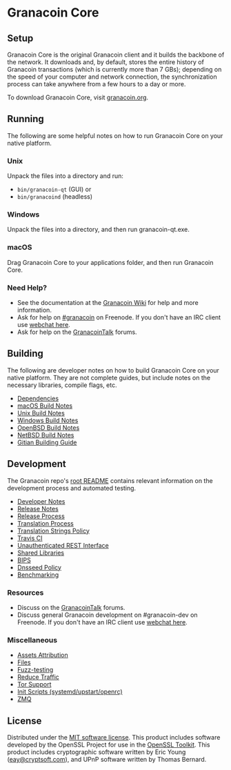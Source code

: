Granacoin Core
=============

Setup
---------------------
Granacoin Core is the original Granacoin client and it builds the backbone of the network. It downloads and, by default, stores the entire history of Granacoin transactions (which is currently more than 7 GBs); depending on the speed of your computer and network connection, the synchronization process can take anywhere from a few hours to a day or more.

To download Granacoin Core, visit [granacoin.org](https://granacoin.org).

Running
---------------------
The following are some helpful notes on how to run Granacoin Core on your native platform.

### Unix

Unpack the files into a directory and run:

- `bin/granacoin-qt` (GUI) or
- `bin/granacoind` (headless)

### Windows

Unpack the files into a directory, and then run granacoin-qt.exe.

### macOS

Drag Granacoin Core to your applications folder, and then run Granacoin Core.

### Need Help?

* See the documentation at the [Granacoin Wiki](https://granacoin.info/)
for help and more information.
* Ask for help on [#granacoin](http://webchat.freenode.net?channels=granacoin) on Freenode. If you don't have an IRC client use [webchat here](http://webchat.freenode.net?channels=granacoin).
* Ask for help on the [GranacoinTalk](https://granacointalk.io/) forums.

Building
---------------------
The following are developer notes on how to build Granacoin Core on your native platform. They are not complete guides, but include notes on the necessary libraries, compile flags, etc.

- [Dependencies](dependencies.md)
- [macOS Build Notes](build-osx.md)
- [Unix Build Notes](build-unix.md)
- [Windows Build Notes](build-windows.md)
- [OpenBSD Build Notes](build-openbsd.md)
- [NetBSD Build Notes](build-netbsd.md)
- [Gitian Building Guide](gitian-building.md)

Development
---------------------
The Granacoin repo's [root README](/README.md) contains relevant information on the development process and automated testing.

- [Developer Notes](developer-notes.md)
- [Release Notes](release-notes.md)
- [Release Process](release-process.md)
- [Translation Process](translation_process.md)
- [Translation Strings Policy](translation_strings_policy.md)
- [Travis CI](travis-ci.md)
- [Unauthenticated REST Interface](REST-interface.md)
- [Shared Libraries](shared-libraries.md)
- [BIPS](bips.md)
- [Dnsseed Policy](dnsseed-policy.md)
- [Benchmarking](benchmarking.md)

### Resources
* Discuss on the [GranacoinTalk](https://granacointalk.io/) forums.
* Discuss general Granacoin development on #granacoin-dev on Freenode. If you don't have an IRC client use [webchat here](http://webchat.freenode.net/?channels=granacoin-dev).

### Miscellaneous
- [Assets Attribution](assets-attribution.md)
- [Files](files.md)
- [Fuzz-testing](fuzzing.md)
- [Reduce Traffic](reduce-traffic.md)
- [Tor Support](tor.md)
- [Init Scripts (systemd/upstart/openrc)](init.md)
- [ZMQ](zmq.md)

License
---------------------
Distributed under the [MIT software license](/COPYING).
This product includes software developed by the OpenSSL Project for use in the [OpenSSL Toolkit](https://www.openssl.org/). This product includes
cryptographic software written by Eric Young ([eay@cryptsoft.com](mailto:eay@cryptsoft.com)), and UPnP software written by Thomas Bernard.
